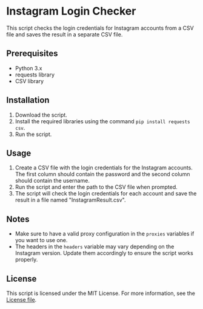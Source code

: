 # Instagram Login Checker

This script checks the login credentials for Instagram accounts from a CSV file and saves the result in a separate CSV file.

## Prerequisites

- Python 3.x
- requests library
- CSV library

## Installation

1. Download the script.
2. Install the required libraries using the command `pip install requests csv`.
3. Run the script.

## Usage

1. Create a CSV file with the login credentials for the Instagram accounts. The first column should contain the password and the second column should contain the username.
2. Run the script and enter the path to the CSV file when prompted.
3. The script will check the login credentials for each account and save the result in a file named "InstagramResult.csv".

## Notes

- Make sure to have a valid proxy configuration in the `proxies` variables if you want to use one.
- The headers in the `headers` variable may vary depending on the Instagram version. Update them accordingly to ensure the script works properly.

## License

This script is licensed under the MIT License. For more information, see the [License file](LICENSE).
